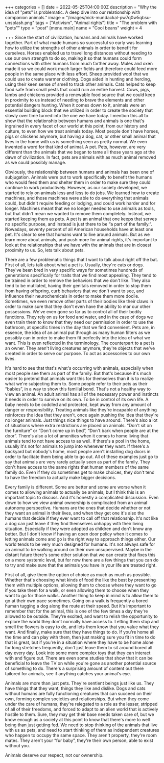 +++
categories = []
date = 2022-05-25T04:00:00Z
description = "Why the idea of \"pets\" is problematic. A deep dive into our relationship with companion animals."
image = "/images/nick-mundackal-pw7q0w5qbsu-unsplash.png"
tags = ["Activism", "Animal rights"]
title = "The problem with \"pets\""
type = "post"
[menu.main]
name = "Cool beans"
weight = 4

+++
Since the start of civilization, humans and animals have worked together. Part of what made humans so successful so early was learning how to utilize the strengths of other animals in order to benefit for ourselves. Horses enabled us to travel long distances without needing to use our own strength to do so, making it so that humans could form connections with other humans from much farther away. Mules and oxen made it so we could work much larger fields and therefore could feed more people in the same place with less effort. Sheep provided wool that we could use to create warmer clothing. Dogs aided in hunting and herding, using their keen sense of smell to track other animals. Cats helped to keep food safe from small pests that could ruin an entire harvest. Cows, pigs, lambs and chickens provided a renewable food source that we could keep in proximity to us instead of needing to brave the elements and other potential dangers hunting. When it comes down to it, animals were an essential building block that we utilized in order to create the society that slowly over time turned into the one we have today. I mention this all to show that the relationship between humans and animals is one that's ingrained in every facet of our world at this point, from our history and culture, to even how we treat animals today. Most people don't have horses, pigs or chickens anymore, but having a dog, cat, or other small animal that lives in the home with us is something seen as pretty normal. We even invented a word for that kind of animal. A pet. Pets, however, are very different than the animals that we began to tame all those years ago at the dawn of civilization. In fact, pets are animals with as much animal removed as we could possibly manage.  
   
   
 Obviously, the relationship between humans and animals has been one of subjugation. Animals were put to work specifically to benefit the humans who would feed them and shelter them in order to make sure they could continue to work productively. However, as our society developed, we started to rely on animals less and less to do jobs. We learned how to create machines, and those machines were able to do everything that animals could, but didn't require feeding or lodging, and could work harder and for longer. Machines meant that we no longer needed to use animals as tools, but that didn't mean we wanted to remove them completely. Instead, we started keeping them as pets. A pet is an animal that one keeps that serves no specific purpose, and instead is just there to be “a part of the family.”. Nowadays, seventy percent of all American households have at least one pet. It's clear to see that humans want to live around animals. But as we learn more about animals, and push more for animal rights, it's important to look at the relationships that we have with the animals that are in closest proximity to us. So, lets talk about pets.   
   
   
 There are a few problematic things that I want to talk about right off the bat. First of all, lets talk about what a pet is. Usually, they're cats or dogs. They've been bred in very specific ways for sometimes hundreds of generations specifically for traits that we find most appealing. They tend to be trained in order to remove the behaviors that we don't like. They also tend to be mutilated, having their genitals removed in order to stop them from having offspring, curb behaviors that we don't want to see, and influence their neurochemicals in order to make them more docile. Sometimes, we even remove other parts of their bodies like their claws in order to make sure that they don't even have the ability to mar our other possessions. We've even gone so far as to control all of their bodily functions. They rely on us for food and water, and in the case of dogs we even train them to know that they need our permission in order to use the bathroom, at specific times in the day that we find convenient. Pets are, in essence, the idea of an animal put through as many human filters as we possibly can in order to make them fit perfectly into the idea of what we want. This is even reflected in the terminology. The counterpart to a pet is an owner. They aren't living creatures anymore, they're objects that we've created in order to serve our purpose. To act as accessories to our own lives.  
   
   
 It's hard to see that that's what's occurring with animals, especially when most people see them as part of the family. But that's because it's much easier to pretend that animals want this for themselves than it is to realize what we're subjecting them to. Some people refer to their pets as their “babies”, in a way to show this familial bond. That's not a healthy way to view an animal. An adult animal has all of the necessary power and instincts it needs in order to survive on its own. To be in control of its own life. A baby needs to be coddled and protected, kept away from any amount of danger or responsibility. Treating animals like they're incapable of anything reinforces the idea that they aren't, once again pushing the idea that they're no longer animals. Just things nice things to have around. There's also a lot of situations where extra restrictions are placed on animals. “Don't sit on the furniture” or “Don't come up in bed”, “Don't bark when people are at the door”. There's also a lot of amenities when it comes to home living that animals tend to not have access to as well. If there's a pool in the home, usually it's not for animals to jump into whenever they want. If there's a backyard but nobody's home, most people aren't installing dog doors in order to facilitate them being able to go out. All of these examples just go to say that animals are very rarely actually seen as part of the family. They don't have access to the same rights that human members of the same family do. Even if they do sometimes get to make choices, they don't tend to have the freedom to actually make bigger decisions.   
   
   
 Every family is different. Some are better and some are worse when it comes to allowing animals to actually be animals, but I think this is an important topic to discuss. And it's honestly a complicated discussion. Even down to how we view animal ownership is complicated from an animal autonomy perspective. Humans are the ones that decide whether or not they want an animal in their lives, and when they get one it's also the humans that decide if they ever want to call off that relationship. It's not like a dog can just leave if they find themselves unhappy with their living situation. Especially if they were adopted as children and don't know any better. But I don't know if having an open door policy when it comes to letting animals come and go is the right way to approach things either. Our world tends to be very much designed for humans. It's not always safe for an animal to be walking around on their own unsupervised. Maybe in the distant future there's some other solution that we can create that fixes this on a more systemic level, but for now there are a few things that you can do to try and make sure that the animals you have in your life are treated right.   
   
   
 First of all, give them the option of choice as much as much as possible. Whether that's choosing what kinds of food the like the best by presenting them with multiple options, allowing them to choose where they want to go if you take them for a walk, or even allowing them to choose when they want to go for those walks. Another thing to keep in mind is to allow them to go at their own pace sometimes. Going on a walk is frequently a bored human tugging a dog along the route at their speed. But it's important to remember that for the animal, this is one of the few times a day they're allowed to be outside. They're excited, and want to relish the opportunity to explore the world they don't normally have access to. Letting them stop and smell the flowers is easy to do, and lets them know that you value what they want. And finally, make sure that they have things to do. If you're home all the time and can play with them, then just making sure you fit in time to do that is great, but if you're in a situation where they have to be home alone for long stretches frequently, don't just leave them to sit around bored all day every day. Look into some more complex toys that they can interact with and figure out. There are even some studies that show that it can be beneficial to leave the TV on while you're gone as another potential source of something to do. There's a surprising amount of content out there tailored for animals, see if anything catches your animal's eye.  
   
   
 Animals are more than just pets. They're sentient beings just like us. They have things that they want, things they like and dislike. Dogs and cats without humans are fully functioning creatures that can succeed on their own, forming complex societies and relationships. But when they come under the care of humans, they're relegated to a role as the lesser, stripped of all of their freedoms, and forced to adapt to an alien world that is actively hostile to them. Sure, they may get their base needs taken care of, but we know enough as a society at this point to know that there's more to well being than just getting fed. We need to stop thinking of the animals that live with us as pets, and need to start thinking of them as independent creatures who happen to occupy the same space. They aren't property, they're room mates. They aren't your “fur baby”, they're their own person, able to exist without you. 

Animals deserve our respect, not our ownership.